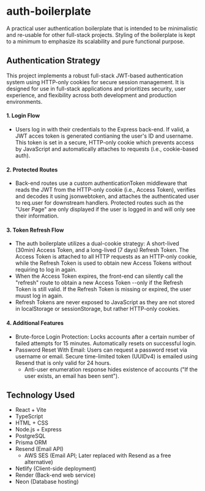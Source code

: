 # auth-boilerplate
A practical user authentication boilerplate that is intended to be minimalistic and re-usable for other full-stack projects. Styling of the boilerplate is kept to a minimum to emphasize its scalability and pure functional purpose.

## Authentication Strategy
This project implements a robust full-stack JWT-based authentication system using HTTP-only cookies for secure session management. It is designed for use in full-stack applications and prioritizes security, user experience, and flexibility across both development and production environments.

#### 1. Login Flow
- Users log in with their credentials to the Express back-end. If valid, a JWT acces token is generated contianing the user's ID and username. This token is set in a secure, HTTP-only cookie which prevents access by JavaScript and automatically attaches to requests (i.e., cookie-based auth).
#### 2. Protected Routes
- Back-end routes use a custom authenticationToken middleware that reads the JWT from the HTTP-only cookie (i.e., Access Token), verifies and decodes it using jsonwebtoken, and attaches the authenticated user to req.user for downstream handlers. Protected routes such as the "User Page" are only displayed if the user is logged in and will only see their information.
#### 3. Token Refresh Flow
- The auth boilerplate utilizes a dual-cookie strategy: A short-lived (30min) Access Token, and a long-lived (7 days) Refresh Token. The Access Token is attached to all HTTP requests as an HTTP-only cookie, while the Refresh Token is used to obtain new Access Tokens without requiring to log in again.
- When the Access Token expires, the front-end can silently call the "refresh" route to obtain a new Access Token --only if the Refresh Token is still valid. If the Refresh Token is missing or expired, the user muust log in again.
- Refresh Tokens are never exposed to JavaScript as they are not stored in localStorage or sessionStorage, but rather HTTP-only cookies.
#### 4. Additional Features
- Brute-force Login Protection: Locks accounts after a certain number of failed attempts for 15 minutes. Automatically resets on successful login.
- Password Reset With Email: Users can request a password reset via username or email. Secure time-limited token (UUIDv4) is emailed using Resend that is only valid for 24 hours.
  - Anti-user enumeration response hides existence of accounts ("If the user exists, an email has been sent").

## Technology Used
- React + Vite
- TypeScript
- HTML + CSS
- Node.js + Express
- PostgreSQL
- Prisma ORM
- Resend (Email API)
  - AWS SES (Email API; Later replaced with Resend as a free alternative)
- Netlify (Client-side deployment)
- Render (Back-end web service)
- Neon (Database hosting)
